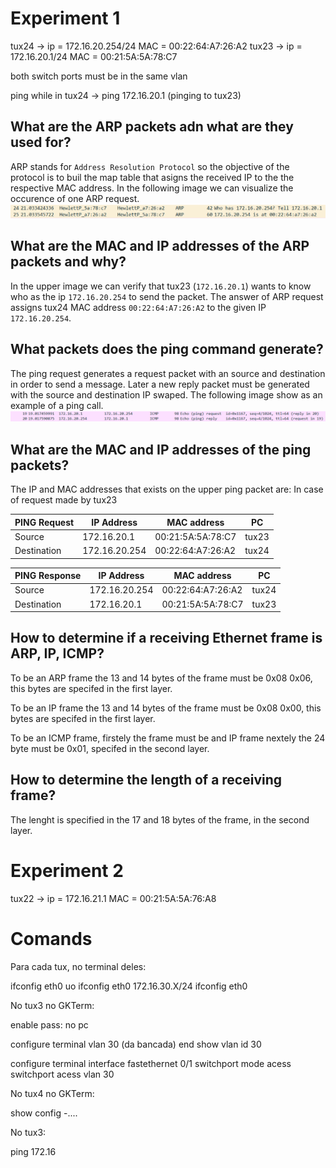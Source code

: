 # Experiment 1

tux24 -> ip = 172.16.20.254/24      MAC = 00:22:64:A7:26:A2
tux23 -> ip = 172.16.20.1/24	    MAC = 00:21:5A:5A:78:C7 

both switch ports must be in the same vlan

ping while in tux24 -> ping 172.16.20.1 (pinging to tux23)


## What are the ARP packets adn what are they used for?

ARP stands for `Address Resolution Protocol` so the objective of the protocol is to buil the map table that asigns the received IP to the the respective MAC address. In the following image we can visualize the occurence of one ARP request.
![ARP-example](./img/ARP-example.png)


## What are the MAC and IP addresses of the ARP packets and why?

In the upper image we can verify that tux23 (`172.16.20.1`) wants to know who as the ip `172.16.20.254` to send the packet. The answer of ARP request assigns tux24 MAC address `00:22:64:A7:26:A2` to the given IP `172.16.20.254`. 


## What packets does the ping command generate?

The ping request generates a request packet with an source and destination in order to send a message. Later a new reply packet must be generated with the source and destination IP swaped. The following image show as an example of a ping call.
![PING](./img/PING.png)


## What are the MAC and IP addresses of the ping packets?

The IP and MAC addresses that exists on the upper ping packet are:
In case of request made by tux23

| PING Request | IP Address | MAC address | PC |
| ---- | ---------- | ----------- | -- |
| Source | 172.16.20.1 | 00:21:5A:5A:78:C7 | tux23 |
| Destination  | 172.16.20.254 | 00:22:64:A7:26:A2 | tux24 |

| PING Response | IP Address | MAC address | PC |
| ---- | ---------- | ----------- | -- |
| Source  | 172.16.20.254 | 00:22:64:A7:26:A2 | tux24 |
| Destination | 172.16.20.1 | 00:21:5A:5A:78:C7 | tux23 |


## How to determine if a receiving Ethernet frame is ARP, IP, ICMP?

To be an ARP frame the 13 and 14 bytes of the frame must be 0x08 0x06, this bytes are specifed in the first layer.

To be an IP frame the 13 and 14 bytes of the frame must be 0x08 0x00, this bytes are specifed in the first layer.

To be an ICMP frame, firstely the frame must be and IP frame nextely the 24 byte must be 0x01, specifed in the second layer.


## How to determine the length of a receiving frame?

The lenght is specified in the 17 and 18 bytes of the frame, in the second layer.



# Experiment 2

tux22 -> ip = 172.16.21.1          MAC = 00:21:5A:5A:76:A8

# Comands

Para cada tux, no terminal deles:

ifconfig eth0 uo
ifconfig eth0 172.16.30.X/24
ifconfig eth0 


No tux3 no GKTerm: 

enable
pass: no pc

configure terminal
vlan 30 (da bancada)
end
show vlan id 30

configure terminal 
interface fastethernet 0/1
switchport mode acess 
switchport acess vlan 30


No tux4 no GKTerm: 

show config -....


No tux3: 

ping 172.16

